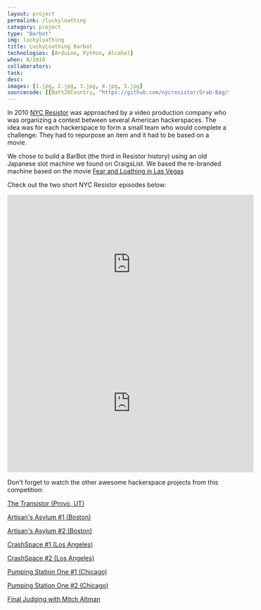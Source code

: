 ```yaml
---
layout: project
permalink: /luckyloathing
category: project 
type: "Barbot" 
img: luckyloathing
title: LuckyLoathing Barbot
technologies: [Arduino, Python, Alcohol] 
when: 8/2010
collaborators:
task: 
desc:
images: [1.jpg, 2.jpg, 3.jpg, 4.jpg, 5.jpg]
sourcecode: [[Bat%20Country, "https://github.com/nycresistor/Grab-Bag/tree/master/Bat%20Country"]]
---
```


In 2010 [NYC Resistor](nycresistor.com) was approached by a video production company who was organizing a contest between several American hackerspaces. The idea was for each hackerspace to form a small team who would complete a challenge: They had to repurpose an item and it had to be based on a movie.

<!--break-->

We chose to build a BarBot (the third in Resistor history) using an old Japanese slot machine we found on CraigsList. We based the re-branded machine based on the movie [Fear and Loathing in Las Vegas](http://www.imdb.com/title/tt0120669/)

Check out the two short NYC Resistor episodes below:

<iframe width="560" height="315" src="http://www.youtube.com/embed/nNAkmSE1t6c" frameborder="0" allowfullscreen></iframe>

<iframe width="560" height="315" src="http://www.youtube.com/embed/_gfYuSLzATI" frameborder="0" allowfullscreen></iframe>

Don't forget to watch the other awesome hackerspace projects from this competition:

[The Transistor (Provo, UT)](http://www.youtube.com/watch?v=QPbt5S-ufuM&list=UU7jkB9u4pc_okwb9fy_qPiQ&index=4)

[Artisan's Asylum #1 (Boston)](http://www.youtube.com/watch?v=LUSYAYiGzLI&list=UU7jkB9u4pc_okwb9fy_qPiQ&index=6)

[Artisan's Asylum #2 (Boston)](http://www.youtube.com/watch?v=LwoK_RnWJlM&list=UU7jkB9u4pc_okwb9fy_qPiQ&index=5)

[CrashSpace #1 (Los Angeles)](http://www.youtube.com/watch?v=9oqVu3OTofo&list=UU7jkB9u4pc_okwb9fy_qPiQ&index=8)

[CrashSpace #2 (Los Angeles)](http://www.youtube.com/watch?v=devSkKKtLnI&list=UU7jkB9u4pc_okwb9fy_qPiQ&index=7)

[Pumping Station One #1 (Chicago)](http://www.youtube.com/watch?v=LBQxWIz3CqM&list=UU7jkB9u4pc_okwb9fy_qPiQ&index=10)

[Pumping Station One #2 (Chicago)](http://www.youtube.com/watch?v=lQcBzR1Z1R4&list=UU7jkB9u4pc_okwb9fy_qPiQ&index=9)

[Final Judging with Mitch Altman](http://www.youtube.com/watch?v=1pUw9KHwlqo&list=UU7jkB9u4pc_okwb9fy_qPiQ&index=3)
